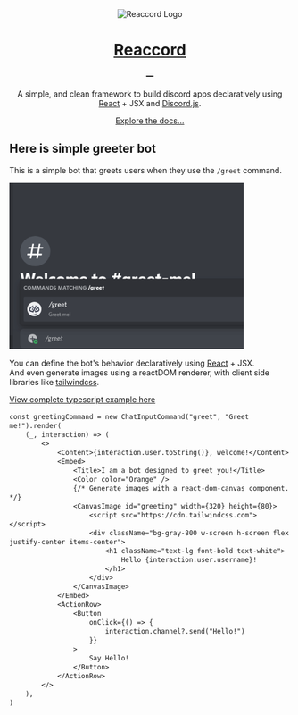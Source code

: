 <div align="center">
    <img src="https://raw.githubusercontent.com/djobbo/reaccord/master/assets/reaccord.svg" alt="Reaccord Logo" width="100">
    <h1 style="font-weight: bold">
        <a href="https://djobbo.github.io/reaccord" target="_blank" rel="noreferrer">Reaccord</a>
        <div>
        <a aria-label="reaccord NPM button" href="https://www.npmjs.com/package/reaccord" target="_blank" rel="noreferrer">
            <img alt="" src="https://img.shields.io/badge/reaccord--_.svg?style=flat-square&labelColor=2E3749&color=4596D1&logo=npm">
        </a>
        <a aria-label="reaccord router NPM button" href="https://www.npmjs.com/package/@reaccord/router" target="_blank" rel="noreferrer">
            <img alt="" src="https://img.shields.io/badge/@reaccord/router--_.svg?style=flat-square&labelColor=2E3749&color=4596D1&logo=npm">
        </a>
				<a aria-label="reaccord canvas NPM button" href="https://www.npmjs.com/package/@reaccord/canvas" target="_blank" rel="noreferrer">
            <img alt="" src="https://img.shields.io/badge/@reaccord/canvas--_.svg?style=flat-square&labelColor=2E3749&color=4596D1&logo=npm">
        </a>
        </div>
    </h1>

A simple, and clean framework to build discord apps declaratively using [React](https://reactjs.org/) + JSX and [Discord.js](https://discord.js.org/).

<a href="https://djobbo.github.io/reaccord" target="_blank" rel="noreferrer">Explore the docs...</a>

</div>

## Here is simple greeter bot

This is a simple bot that greets users when they use the `/greet` command.

<img src="./assets/greeter.gif" alt="Greeter" width="420">

You can define the bot's behavior declaratively using [React](https://reactjs.org/) + JSX.  
And even generate images using a reactDOM renderer, with client side libraries like [tailwindcss](https://tailwindcss.com/).

[View complete typescript example here](https://github.com/djobbo/reaccord/tree/master/examples/greeter)

```tsx
const greetingCommand = new ChatInputCommand("greet", "Greet me!").render(
	(_, interaction) => (
		<>
			<Content>{interaction.user.toString()}, welcome!</Content>
			<Embed>
				<Title>I am a bot designed to greet you!</Title>
				<Color color="Orange" />
				{/* Generate images with a react-dom-canvas component. */}
				<CanvasImage id="greeting" width={320} height={80}>
					<script src="https://cdn.tailwindcss.com"></script>
					<div className="bg-gray-800 w-screen h-screen flex justify-center items-center">
						<h1 className="text-lg font-bold text-white">
							Hello {interaction.user.username}!
						</h1>
					</div>
				</CanvasImage>
			</Embed>
			<ActionRow>
				<Button
					onClick={() => {
						interaction.channel?.send("Hello!")
					}}
				>
					Say Hello!
				</Button>
			</ActionRow>
		</>
	),
)
```
